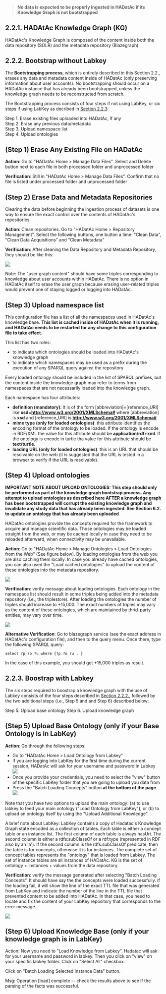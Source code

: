 > **No data is expected to be properly ingested in HADatAc if its Knowledge Graph is not bootstrapped**

## 2.2.1. HADAtAc Knowledge Graph (KG)

HADatAc's Knowledge Graph is composed of the content inside both the data repository (SOLR) and the metadata repository (Blazegraph). 

## 2.2.2. Bootstrap without Labkey

The __Bootstrapping process__, which is entirely described in this Section 2.2., erases any data and metadata content inside of HADatAc (only preserving information about user accounts). No bootstrapping should occur on a HADatAc instance that has already been bootstrapped, unless the knowledge graph needs to be reconstructed from scratch. 

The Bootstrapping process consists of four steps if not using LabKey, or six steps if using LabKey as decribed in [Section 2.2.3](https://github.com/paulopinheiro1234/hadatac/wiki/2.2.-Knowledge-Graph-Bootstrap#223-boostrap-with-labkey):

Step 1. Erase existing files uploaded into HADatAc, if any  
Step 2. Erase any previous data/metadata  
Step 3. Upload namespace list    
Step 4. Upload ontologies  

## (Step 1) Erase Any Existing File on HADatAc 

**Action**: Go to "HADatAc Home > Manage Data Files". Select and Delete button next to each file in both processed folder and unprocessed folder  

**Verification**:  Still in "HADatAc Home > Manage Data Files". Confirm that no file is listed under processed folder and unprocessed folder

## (Step 2) Erase Data and Metadata Repositories 
 
Clearing the data before beginning the ingestion process of datasets is one way to ensure the exact control over the contents of HADatAc's repositories. 

**Action**: Clean repositories. Go to "HADatAc Home > Repository Management". Select the following buttons, one button a time: "Clean Data", "Clean Data Acquisitions" and "Clean Metadata"

**Verification**:  After cleaning the Data Repository and Metadata Repository, they should be like this:

![](https://raw.githubusercontent.com/paulopinheiro1234/hadatac-screenshots/master/Sec2/repository-management.png)

Note: The "user graph content" should have some triples corresponding to knowledge about user accounts within HADatAc. There is no option in HADatAc itself to erase the user graph because erasing user-related triples would prevent one of staying logged or logging into HADatAc.

## (Step 3) Upload namespace list

This configuration file has a list of all the namespaces used in HADatAc's knowledge base. __This list is cached inside of HADatAc when it is running, and HADatAc needs to be restarted for any change to this configuration file to take effect__. 

This list has two roles:
* to indicate which ontologies should be loaded into HADatAc's knowledge graph
* to indicate which namespaces may be used as a prefix during the execution of any SPARQL query against the repository

Every loaded ontology should be included in the list of SPARQL prefixes, but the content inside the knowledge graph may refer to terms from namespaces that are not necessarily loaded into the knowledge graph.

Each namespace has four attributes:

* __definition (mandatory)__: It is of the form [abbreviation]=[reference_URI] like __xsd=http://www.w3.org/2001/XMLSchema#__ where [abbreviation] is __xsd__ and [reference_URI] is  __http://www.w3.org/2001/XMLSchema#__    
* __mime type (only for loaded ontologies)__: this attribute identifies the encoding format of the ontology to be loaded. If the ontology is encode in RDF/XML the value for this attribute should be __application/rdf+xml__. If the ontology is encode in turtle tha value for this attribute should be __text/turtle__.   
* __loading URL (only for loaded ontologies)__: this is an URL that should be resolvable on the web (it is suggested that  the URL is tested in a browser to verify if the URL is resolvable).    

## (Step 4) Upload ontologies

**IMPORTANT NOTE ABOUT UPLOAD ONTOLOGIES: This step should only be performed as part of the knowledge graph bootstrap process. Any attempt to upload ontologies as described here AFTER a knowledge graph has been bootstrapped will corrupt the existing knowledge graph and invalidate any study data that has already been ingested. See Section 6.2. to update an ontology that has already been uploaded** 

HADatAc ontologies provide the concepts required for the framework to acquire and manage scientific data. Those ontologies may be loaded straight from the web, or may be cached locally in case they need to be reloaded afterward, when connectivity may be unavailable. 
  
**Action**:  Go to "HADatAc Home > Manage Ontologies > Load Ontologies from the Web" (See figure below). By loading ontologies from the web you are also caching them locally. In case you already have cached ontologies, you can also used the "Load cached ontologies" to upload the content of these ontologies into the metadata repository.

![](https://raw.githubusercontent.com/paulopinheiro1234/hadatac-screenshots/master/Sec2/load-supporting.png)

**Verification**: verify message about loading ontologies. Each ontology in the namespace list should result in some triples being added into the metadata repository (i.e., the triplestore). After loading the ontologies the number of triples should increase to +15,000. The exact numbers of triples may vary as the content of these ontologies, which are maintained by thrid-party entities, may vary over time.

![](https://raw.githubusercontent.com/paulopinheiro1234/hadatac-screenshots/master/Sec2/load-supporting-result.png)

**Alternative Verification**:  Go to blazegraph service (see the exact address in HADatAc's configuration file), and then to the query menu. Once there, type the following SPARQL query: 

	select ?p ?o ?u where {?p ?o ?u . } 	

In the case of this example, you should get +15,000 triples as result. 

## 2.2.3. Boostrap with Labkey

The six steps required to boostrap a knowledge graph with the use of Labkey consists of the four steps described in [Section 2.2.2.](https://github.com/paulopinheiro1234/hadatac/wiki/2.2.-Knowledge-Graph-Bootstrap#222-bootstrap-without-labkey), followed by the two additional steps (i.e., Step 5 and and Step 6) described below:

Step 5. Upload base ontology 
Step 6. Upload knowledge graph

## (Step 5) Upload Base Ontology (only if your Base Ontology is in LabKey)

**Action**: Go through the following steps: 
* Go to "HADatAc Home > Load Ontology from Labkey"
* If you are logging into LabKey for the first time during the current session, HADatAc will ask for your username and password in Labkey
![](https://raw.githubusercontent.com/paulopinheiro1234/hadatac-screenshots/master/Sec2/labkey-connect.png)
* Once you provide your credentials, you need to select the "view" button of the specific LabKey folder that you are going to upload you data from 
* Press the "Batch Loading Concepts" button **at the bottom of the page** 
![](https://raw.githubusercontent.com/paulopinheiro1234/hadatac-screenshots/master/Sec2/load-ont.png)

Note that you have two options to upload the main ontology: (a) to use labkey to feed your main ontology ("Load Ontology from LabKey"), or (b) to upload an ontology itself by using the "Upload Additional Knowledge".

A brief note about LabKey: LabKey contains a copy of Hadatac's Knowledge Graph state encoded as a collection of tables. Each table is either a concept table or an instance list. The first column of each table is always hasUri. The second column is either a rdfs:subClassOf or a rdf:type (represented in RDF also by an 'a'). If the second column is the rdfs:subClassOf predicate, then the table is for concepts, otherwise it is for instances. The complete set of concept tables represents the "ontology" that is loaded from Labkey. The set of instance tables are all instances of HADatAc. KG is the set of ontology + instances + values from the data repository.

**Verification**: verify the message generated after selecting "Batch Loading Concepts". It should have say the the concepts were loaded successfully. If the loading fail, it will show the line of the exact TTL file that was generated from LabKey and indicate the number of the line in the TTL file that prevented content to be added into HADatAc. In that case, you need to locate and fix the content of your LabKey repository that corresponds to the error message.  

![](https://raw.githubusercontent.com/paulopinheiro1234/hadatac-screenshots/master/Sec2/load-ont-result.png)

## (Step 6) Upload Knowledge Base (only if your knowledge graph is in LabKey)

Action: Now you need to "Load Knowledge from Labkey". Hadatac will ask for your username and password in labkey. Then you click on "view" on your specific labkey folder.  Click on "Select All" checkbox. 

Click on "Batch Loading Selected Instance Data" button. 

Msg: Operation [load] complete -- check the results above to see if the parsing of the facts was successful.
